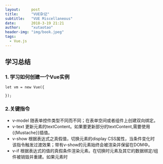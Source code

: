 ```yaml
---
layout:     post
title:      "VUE杂记"
subtitle:   "VUE Miscellaneous"
date:       2018-3-19 21:21
author:     "xutaotao"
header-img: "img/book.jpeg"
tags:
  - Vue.js
---
```


## 学习总结

### 1. 学习如何创建一个Vue实例
    let vm = new Vue({

    });

### 2.关键指令

- v-model 随表单控件类型不同而不同；在表单空间或者组件上创建双向绑定。
- v-text 更新元素的textContent。如果要更新部分的textContent,需要使用{{Mustache}}插值。
- v-show 根据表达式之真假值，切换元素的display CSS属性，当条件变化时该指令触发过渡效果；带有v-show的元素始终会被渲染并保留在DOM中。
- v-if 根据表达式的值的真假条件渲染元素。在切换时元素及其它的数据绑定/组件被销毁并重建。如果元素时<template>,将提出它的内容作为条件块。
- v-else 可以使用v-else指令来表示v-if的else块；v-else元素必须紧跟在带v-if或者v-else-if的元素的后面，否则它将不会被识别。
- v-bind 
缩写为：：；动态地绑定一个或者多个特性，或者一个组件prop到表达式；在绑定class或者style特性时，支持其它类型的值，如数组或者对象；在绑定prop时，prop必须在子组件中声明；可以用修饰符指定不同的绑定类型；没有参数时，可以绑定到一个 包含键值对的对象，此时的class和style绑定不支持数组和对象。
- v-for 基于源数据多次渲染元素或者模板块，此指令之值，必须使用特定语法alias in expressions，为当前遍历的元素提供别名，另外也可以为数组索引指定别名。
- v-on
缩写为@；绑定事件监听器；事件类型由参数指定；表达式可以是一个方法的名字或者一个内联语句，如果没有修饰符也可以省略；在普通元素上时，只能监听原生DOM事件；用在自定义元素组件上时，也可以监听子组件触发的自定义事件。

### 3.过滤器的使用、computed使用

### 4.结合指令和API

### 5.axios的使用

### 5.经验总结
- 列表使用v-for指令
- 涉及金额，数字，日期等需要格式化的数据运用过滤器
- 各种文本框，下拉框，输入框使用v-model指令进行双向数据绑定
- 涉及事件交互的用v-on进行事件绑定
- 涉及样式动态变化的用v-bind来绑定class

### 6.VUE2

- 数据绑定
- vue文件开发方式
- render方法
- 生命周期方法
- computed

## 不懂的方法：

### main.js
- store.commit();
- localStorage.setItem();
- resolve();
- reject();
- getQueryString();
- window.location.search
- router-view

### JSON.stringify();

JSON.stringify() 方法用于将 JavaScript 值转换为 JSON 字符串。
JSON.stringify(value[, replacer[, space]])

    value:

    必需， 要转换的 JavaScript 值（通常为对象或数组）。
    replacer:

    可选。用于转换结果的函数或数组。

    如果 replacer 为函数，则 JSON.stringify 将调用该函数，并传入每个成员的键和值。使用返回值而不是原始值。如果此函数返回 undefined，则排除成员。根对象的键是一个空字符串：""。

    如果 replacer 是一个数组，则仅转换该数组中具有键值的成员。成员的转换顺序与键在数组中的顺序一样。当 value 参数也为数组时，将忽略 replacer 数组。
    space:

    可选，文本添加缩进、空格和换行符，如果 space 是一个数字，则返回值文本在每个级别缩进指定数目的空格，如果 space 大于 10，则文本缩进 10 个空格。space 有可以使用非数字，如：\t。

- require.ensure();
- resovle()方法

- touchstart，当手指放在屏幕上触发。
- touchmove，当手指在屏幕上滑动时，连续地触发。
- touchend，当手指从屏幕上离开时触发。
- touchcancel，当系统停止跟踪时触发，系统什么时候取消，文档没有明确的说明。

## webpack学习
### 概念
#### 入口（Entry）

webpack 将创建所有应用程序的依赖关系图表(dependency graph)。图表的起点被称之为入口起点(entry point)。入口起点告诉 webpack 从哪里开始，并遵循着依赖关系图表知道要打包什么。可以将您应用程序的入口起点认为是根上下文(contextual root)或 app 第一个启动文件。

	webpack.config.js
	module.exports = {
	  entry: './path/to/my/entry/file.js'
	};

#### 出口(Output)

将所有的资源(assets)归拢在一起后，我们还需要告诉 webpack 在哪里打包我们的应用程序。webpack 的 output 属性描述了如何处理归拢在一起的代码(bundled code)。

#### 加载器(Loader)

webpack 的目标是，让 webpack 聚焦于项目中的所有资源(asset)，而浏览器不需要关注考虑这些（这并不意味着资源(asset)都必须打包在一起）。webpack 把每个文件(.css, .html, .scss, .jpg, etc.) 都作为模块处理。而且 webpack 只理解 JavaScript。

webpack loader 会将这些文件转换为模块，而转换后的文件会被添加到依赖图表中。

在更高层面，webpack 的配置有两个目标。
- 识别出(identify)应该被对应的 loader 进行转换(transform)的那些文件
- 由于进行过文件转换，所以能够将被转换的文件添加到依赖图表（并且最终添加到 bundle 中）(use 属性)


